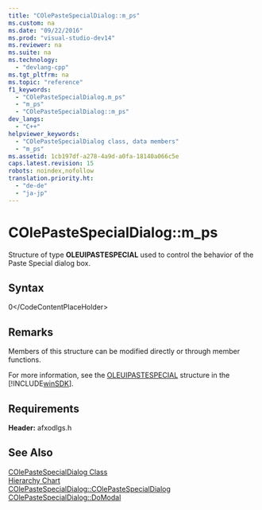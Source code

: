 ```yaml
---
title: "COlePasteSpecialDialog::m_ps"
ms.custom: na
ms.date: "09/22/2016"
ms.prod: "visual-studio-dev14"
ms.reviewer: na
ms.suite: na
ms.technology: 
  - "devlang-cpp"
ms.tgt_pltfrm: na
ms.topic: "reference"
f1_keywords: 
  - "COlePasteSpecialDialog.m_ps"
  - "m_ps"
  - "COlePasteSpecialDialog::m_ps"
dev_langs: 
  - "C++"
helpviewer_keywords: 
  - "COlePasteSpecialDialog class, data members"
  - "m_ps"
ms.assetid: 1cb197df-a278-4a9d-a0fa-18140a066c5e
caps.latest.revision: 15
robots: noindex,nofollow
translation.priority.ht: 
  - "de-de"
  - "ja-jp"
---
```

# COlePasteSpecialDialog::m_ps
Structure of type **OLEUIPASTESPECIAL** used to control the behavior of the Paste Special dialog box.  
  
## Syntax  
  
<CodeContentPlaceHolder>0\</CodeContentPlaceHolder>  
## Remarks  
 Members of this structure can be modified directly or through member functions.  
  
 For more information, see the [OLEUIPASTESPECIAL](http://msdn.microsoft.com/library/windows/desktop/ms692434) structure in the [!INCLUDE[winSDK](../vs140/includes/winsdk_md.md)].  
  
## Requirements  
 **Header:** afxodlgs.h  
  
## See Also  
 [COlePasteSpecialDialog Class](../vs140/colepastespecialdialog-class.md)   
 [Hierarchy Chart](../vs140/hierarchy-chart.md)   
 [COlePasteSpecialDialog::COlePasteSpecialDialog](../vs140/colepastespecialdialog--colepastespecialdialog.md)   
 [COlePasteSpecialDialog::DoModal](../vs140/colepastespecialdialog--domodal.md)